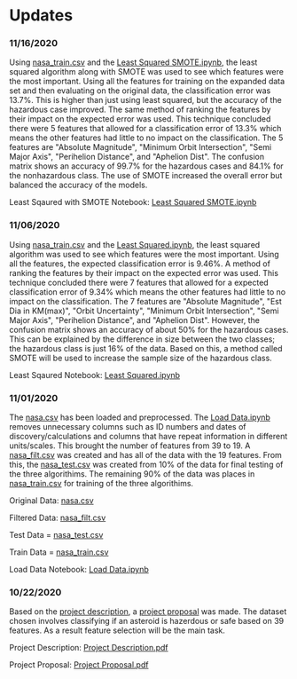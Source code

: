 # Updates

### 11/16/2020

Using [nasa_train.csv](https://github.com/lopezbl/ECE532_Project/blob/main/nasa_train.csv) and the [Least Squared SMOTE.ipynb](https://github.com/lopezbl/ECE532_Project/blob/main/Least%20Squared%20SMOTE.ipynb), the least squared algorithm along with SMOTE was used to see which features were the most important. Using all the features for training on the expanded data set and then evaluating on the original data, the classification error was 13.7%. This is higher than just using least squared, but the accuracy of the hazardous case improved. The same method of ranking the features by their impact on the expected error was used. This technique concluded there were 5 features that allowed for a classification error of 13.3% which means the other features had little to no impact on the classification. The 5 features are "Absolute Magnitude", "Minimum Orbit Intersection", "Semi Major Axis", "Perihelion Distance", and "Aphelion Dist". The confusion matrix shows an accuracy of 99.7% for the hazardous cases and 84.1% for the nonhazardous class. The use of SMOTE increased the overall error but balanced the accuracy of the models.


Least Sqaured with SMOTE Notebook: [Least Squared SMOTE.ipynb](https://github.com/lopezbl/ECE532_Project/blob/main/Least%20Squared%20SMOTE.ipynb)

### 11/06/2020

Using [nasa_train.csv](https://github.com/lopezbl/ECE532_Project/blob/main/nasa_train.csv) and the [Least Squared.ipynb](https://github.com/lopezbl/ECE532_Project/blob/main/Least%20Squared.ipynb), the least squared algorithm was used to see which features were the most important. Using all the features, the expected classification error is 9.46%. A method of ranking the features by their impact on the expected error was used. This technique concluded there were 7 features that allowed for a expected classification error of 9.34% which means the other features had little to no impact on the classification. The 7 features are "Absolute Magnitude", "Est Dia in KM(max)", "Orbit Uncertainty", "Minimum Orbit Intersection", "Semi Major Axis", "Perihelion Distance", and "Aphelion Dist". However, the confusion matrix shows an accuracy of about 50% for the hazardous cases. This can be explained by the difference in size between the two classes; the hazardous class is just 16% of the data. Based on this, a method called SMOTE will be used to increase the sample size of the hazardous class.

Least Sqaured Notebook: [Least Squared.ipynb](https://github.com/lopezbl/ECE532_Project/blob/main/Least%20Squared.ipynb)

### 11/01/2020

The [nasa.csv](https://github.com/lopezbl/ECE532_Project/blob/main/nasa.csv) has been loaded and preprocessed. The [Load Data.ipynb](https://github.com/lopezbl/ECE532_Project/blob/main/Load%20Data.ipynb) removes unnecessary columns such as ID numbers and dates of discovery/calculations and columns that have repeat information in different units/scales. This brought the number of features from 39 to 19. A [nasa_filt.csv](https://github.com/lopezbl/ECE532_Project/blob/main/nasa_filt.csv) was created and has all of the data with the 19 features. From this, the [nasa_test.csv](https://github.com/lopezbl/ECE532_Project/blob/main/nasa_test.csv) was created from 10% of the data for final testing of the three algorithims. The remaining 90% of the data was places in [nasa_train.csv](https://github.com/lopezbl/ECE532_Project/blob/main/nasa_train.csv) for training of the three algorithims.

Original Data: [nasa.csv](https://github.com/lopezbl/ECE532_Project/blob/main/nasa.csv)

Filtered Data: [nasa_filt.csv](https://github.com/lopezbl/ECE532_Project/blob/main/nasa_filt.csv)

Test Data = [nasa_test.csv](https://github.com/lopezbl/ECE532_Project/blob/main/nasa_test.csv)

Train Data = [nasa_train.csv](https://github.com/lopezbl/ECE532_Project/blob/main/nasa_train.csv)

Load Data Notebook: [Load Data.ipynb](https://github.com/lopezbl/ECE532_Project/blob/main/Load%20Data.ipynb)

### 10/22/2020

Based on the [project description](https://github.com/lopezbl/ECE532_Project/blob/main/Project%20Description.pdf), a [project proposal](https://github.com/lopezbl/ECE532_Project/blob/main/Project%20Proposal.pdf) was made. The dataset chosen involves classifying if an asteroid is hazerdous or safe based on 39 features. As a result feature selection will be the main task.

Project Description: [Project Description.pdf](https://github.com/lopezbl/ECE532_Project/blob/main/Project%20Description.pdf)

Project Proposal: [Project Proposal.pdf](https://github.com/lopezbl/ECE532_Project/blob/main/Project%20Proposal.pdf)
